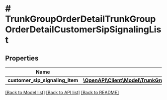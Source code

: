 # # TrunkGroupOrderDetailTrunkGroupOrderDetailCustomerSipSignalingList

## Properties

Name | Type | Description | Notes
------------ | ------------- | ------------- | -------------
**customer_sip_signaling_item** | [**\OpenAPI\Client\Model\TrunkGroupOrderDetailTrunkGroupOrderDetailCustomerSipSignalingListCustomerSipSignalingItem[]**](TrunkGroupOrderDetailTrunkGroupOrderDetailCustomerSipSignalingListCustomerSipSignalingItem.md) |  | [optional]

[[Back to Model list]](../../README.md#models) [[Back to API list]](../../README.md#endpoints) [[Back to README]](../../README.md)
